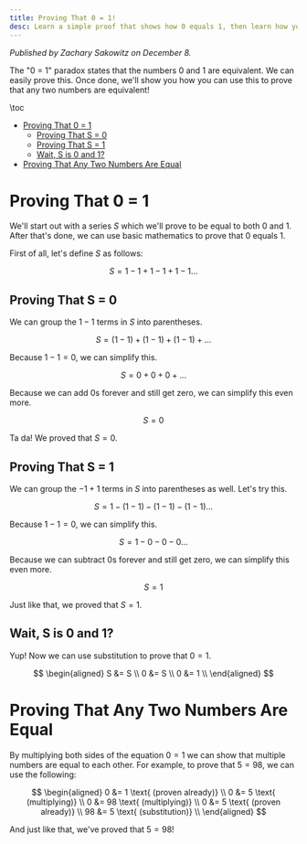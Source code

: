 ```yaml
---
title: Proving That 0 = 1!
desc: Learn a simple proof that shows how 0 equals 1, then learn how you can apply it to any two numbers!
---
```


_Published by Zachary Sakowitz on December 8._

The "0 = 1" paradox states that the numbers 0 and 1 are equivalent. We can easily prove this. Once done, we'll show you how you can use this to prove that any two numbers are equivalent!

\toc

- [Proving That 0 = 1](#proving-that-0--1)
  - [Proving That S = 0](#proving-that-s--0)
  - [Proving That S = 1](#proving-that-s--1)
  - [Wait, S is 0 and 1?](#wait-s-is-0-and-1)
- [Proving That Any Two Numbers Are Equal](#proving-that-any-two-numbers-are-equal)

# Proving That 0 = 1

We'll start out with a series $S$ which we'll prove to be equal to both 0 and 1. After that's done, we can use basic mathematics to prove that 0 equals 1.

First of all, let's define $S$ as follows:

$$ S = 1 - 1 + 1 - 1 + 1 - 1... $$

## Proving That S = 0

We can group the $1 - 1$ terms in $S$ into parentheses.

$$ S = (1 - 1) + (1 - 1) + (1 - 1) + ... $$

Because $1 - 1 = 0$, we can simplify this.

$$ S = 0 + 0 + 0 + ... $$

Because we can add 0s forever and still get zero, we can simplify this even more.

$$ S = 0 $$

Ta da! We proved that $S = 0$.

## Proving That S = 1

We can group the $-1 + 1$ terms in $S$ into parentheses as well. Let's try this.

$$ S = 1 - (1 - 1) - (1 - 1) - (1 - 1) ... $$

Because $1 - 1 = 0$, we can simplify this.

$$ S = 1 - 0 - 0 - 0 ... $$

Because we can subtract 0s forever and still get zero, we can simplify this even more.

$$ S = 1 $$

Just like that, we proved that $S = 1$.

## Wait, S is 0 and 1?

Yup! Now we can use substitution to prove that $0 = 1$.

$$
\begin{aligned}
S &= S \\
0 &= S \\
0 &= 1 \\
\end{aligned}
$$

# Proving That Any Two Numbers Are Equal

By multiplying both sides of the equation $0 = 1$ we can show that multiple numbers are equal to each other. For example, to prove that $5 = 98$, we can use the following:

$$
\begin{aligned}
0 &= 1 \text{ (proven already)} \\
0 &= 5 \text{ (multiplying)} \\
0 &= 98 \text{ (multiplying)} \\
0 &= 5 \text{ (proven already)} \\
98 &= 5 \text{ (substitution)} \\
\end{aligned}
$$

And just like that, we've proved that $5 = 98$!
